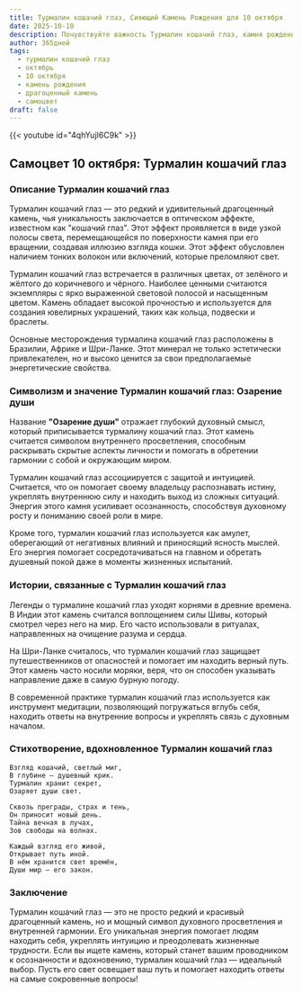 ```yaml
---
title: Турмалин кошачий глаз, Сияющий Камень Рождения для 10 октября
date: 2025-10-10
description: Почувствуйте важность Турмалин кошачий глаз, камня рождения 10 октября, который символизирует Озарение души. Пусть его красота и значение осветят ваш день.
author: 365дней
tags:
  - турмалин кошачий глаз
  - октябрь
  - 10 октября
  - камень рождения
  - драгоценный камень
  - самоцвет
draft: false
---
```


{{< youtube id="4qhYujI6C9k" >}}

## Самоцвет 10 октября: Турмалин кошачий глаз

### Описание Турмалин кошачий глаз

Турмалин кошачий глаз — это редкий и удивительный драгоценный камень, чья уникальность заключается в оптическом эффекте, известном как "кошачий глаз". Этот эффект проявляется в виде узкой полосы света, перемещающейся по поверхности камня при его вращении, создавая иллюзию взгляда кошки. Этот эффект обусловлен наличием тонких волокон или включений, которые преломляют свет.

Турмалин кошачий глаз встречается в различных цветах, от зелёного и жёлтого до коричневого и чёрного. Наиболее ценными считаются экземпляры с ярко выраженной световой полосой и насыщенным цветом. Камень обладает высокой прочностью и используется для создания ювелирных украшений, таких как кольца, подвески и браслеты.

Основные месторождения турмалина кошачий глаз расположены в Бразилии, Африке и Шри-Ланке. Этот минерал не только эстетически привлекателен, но и высоко ценится за свои предполагаемые энергетические свойства.

### Символизм и значение Турмалин кошачий глаз: Озарение души

Название **"Озарение души"** отражает глубокий духовный смысл, который приписывается турмалину кошачий глаз. Этот камень считается символом внутреннего просветления, способным раскрывать скрытые аспекты личности и помогать в обретении гармонии с собой и окружающим миром.

Турмалин кошачий глаз ассоциируется с защитой и интуицией. Считается, что он помогает своему владельцу распознавать истину, укреплять внутреннюю силу и находить выход из сложных ситуаций. Энергия этого камня усиливает осознанность, способствуя духовному росту и пониманию своей роли в мире.

Кроме того, турмалин кошачий глаз используется как амулет, оберегающий от негативных влияний и приносящий ясность мыслей. Его энергия помогает сосредотачиваться на главном и обретать душевный покой даже в моменты жизненных испытаний.

### Истории, связанные с Турмалин кошачий глаз

Легенды о турмалине кошачий глаз уходят корнями в древние времена. В Индии этот камень считался воплощением силы Шивы, который смотрел через него на мир. Его часто использовали в ритуалах, направленных на очищение разума и сердца.

На Шри-Ланке считалось, что турмалин кошачий глаз защищает путешественников от опасностей и помогает им находить верный путь. Этот камень часто носили моряки, веря, что он способен указывать направление даже в самую бурную погоду.

В современной практике турмалин кошачий глаз используется как инструмент медитации, позволяющий погружаться вглубь себя, находить ответы на внутренние вопросы и укреплять связь с духовным началом.

### Стихотворение, вдохновленное Турмалин кошачий глаз

```
Взгляд кошачий, светлый миг,  
В глубине — душевный крик.  
Турмалин хранит секрет,  
Озаряет души свет.

Сквозь преграды, страх и тень,  
Он приносит новый день.  
Тайна вечная в лучах,  
Зов свободы на волнах.

Каждый взгляд его живой,  
Открывает путь иной.  
В нём хранится свет времён,  
Души мир — его закон.
```

### Заключение

Турмалин кошачий глаз — это не просто редкий и красивый драгоценный камень, но и мощный символ духовного просветления и внутренней гармонии. Его уникальная энергия помогает людям находить себя, укреплять интуицию и преодолевать жизненные трудности. Если вы ищете камень, который станет вашим проводником к осознанности и вдохновению, турмалин кошачий глаз — идеальный выбор. Пусть его свет освещает ваш путь и помогает находить ответы на самые сокровенные вопросы!